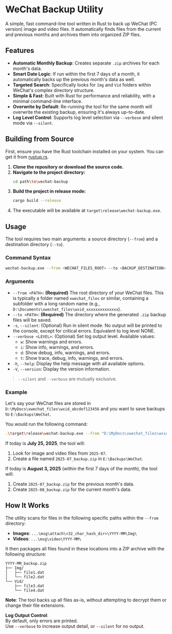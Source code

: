 # WeChat Backup Utility

A simple, fast command-line tool written in Rust to back up WeChat (PC version) image and video files. It automatically finds files from the current and previous months and archives them into organized ZIP files.

## Features

-   **Automatic Monthly Backup**: Creates separate `.zip` archives for each month's data.
-   **Smart Date Logic**: If run within the first 7 days of a month, it automatically backs up the previous month's data as well.
-   **Targeted Search**: Specifically looks for `Img` and `Vid` folders within WeChat's complex directory structure.
-   **Simple & Fast**: Built with Rust for performance and reliability, with a minimal command-line interface.
-   **Overwrite by Default**: Re-running the tool for the same month will overwrite the existing backup, ensuring it's always up-to-date.
-   **Log Level Control**: Supports log level selection via `--verbose` and silent mode via `--silent`.

## Building from Source

First, ensure you have the Rust toolchain installed on your system. You can get it from [rustup.rs](https://rustup.rs/).

1.  **Clone the repository or download the source code.**
2.  **Navigate to the project directory:**
    ```bash
    cd path\to\wechat-backup
    ```
3.  **Build the project in release mode:**
    ```bash
    cargo build --release
    ```
4.  The executable will be available at `target\release\wechat-backup.exe`.

## Usage

The tool requires two main arguments: a source directory (`--from`) and a destination directory (`--to`).

### Command Syntax

```bash
wechat-backup.exe --from <WECHAT_FILES_ROOT> --to <BACKUP_DESTINATION> [--silent] [--verbose <LEVEL>]
```

### Arguments

-   `--from <PATH>`: **(Required)** The root directory of your WeChat files. This is typically a folder named `xwechat_files` or similar, containing a subfolder with a long random name (e.g., `D:\Documents\xwechat_files\wxid_xxxxxxxxxxxxxx`).
-   `--to <PATH>`: **(Required)** The directory where the generated `.zip` backup files will be saved.
-   `-s`, `--silent`: (Optional) Run in silent mode. No output will be printed to the console, except for critical errors. Equivalent to log level NONE.
-   `--verbose <LEVEL>`: (Optional) Set log output level. Available values:
    -   `w`: Show warnings and errors.
    -   `i`: Show info, warnings, and errors.
    -   `d`: Show debug, info, warnings, and errors.
    -   `t`: Show trace, debug, info, warnings, and errors.
-   `-h`, `--help`: Display the help message with all available options.
-   `-V`, `--version`: Display the version information.

> `--silent` and `--verbose` are mutually exclusive.

### Example

Let's say your WeChat files are stored in `D:\MyDocs\xwechat_files\wxid_abcdef123456` and you want to save backups to `E:\Backups\WeChat`.

You would run the following command:

```bash
.\target\release\wechat-backup.exe --from "D:\MyDocs\xwechat_files\wxid_abcdef123456" --to "E:\Backups\WeChat" --verbose i
```

If today is **July 25, 2025**, the tool will:
1.  Look for image and video files from `2025-07`.
2.  Create a file named `2025-07_backup.zip` in `E:\Backups\WeChat`.

If today is **August 3, 2025** (within the first 7 days of the month), the tool will:
1.  Create `2025-07_backup.zip` for the previous month's data.
2.  Create `2025-08_backup.zip` for the current month's data.

## How It Works

The utility scans for files in the following specific paths within the `--from` directory:

-   **Images**: `...\msg\attach\<32_char_hash_dir>\YYYY-MM\Img\`
-   **Videos**: `...\msg\video\YYYY-MM\`

It then packages all files found in these locations into a ZIP archive with the following structure:

```
YYYY-MM_backup.zip
├── Img/
│   ├── file1.dat
│   └── file2.dat
└── Vid/
    ├── file3.dat
    └── file4.dat
```

**Note**: The tool backs up all files as-is, without attempting to decrypt them or change their file extensions.

**Log Output Control**:  
By default, only errors are printed.  
Use `--verbose` to increase output detail, or `--silent` for no output.